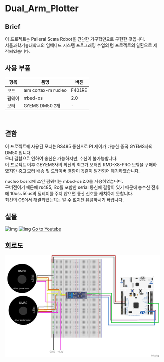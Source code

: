 # Dual_Arm_Plotter
## Brief
이 프로젝트는 Palleral Scara Robot을 간단한 기구학만으로 구현한 것입니다.  
서울과학기술대학교의 임베디드 시스템 프로그래밍 수업의 텀 프로젝트의 일환으로 제작되었습니다.
## 사용 부품
|항목|품명|버전|
|---|---|---|
|보드|arm cortex-m nucleo| F401RE|
|펌웨어|mbed-os|2.0|
|모터|GYEMS DM50 2개|-|
</br>

## 결함
이 프로젝트에 사용된 모터는 RS485 통신으로 PI 제어가 가능한 중국 GYEMS사의 DM50 입니다.  
모터 결함으로 인하여 송신은 가능하지만, 수신이 불가능합니다.  
이 프로젝트 이후 GEYEMS사의 최신의 최고가 모터인 RMD-X8-PRO 모델을 구매하였지만 중고 모터 배송 및 드라이버 결함이 똑같이 발견되어 폐기하였습니다.  

nucleo board에 쓰인 펌웨어는 mbed-os 2.0를 사용하였습니다.  
구버전이기 때문에 rs485, i2c를 포함한 serial 통신에 결함이 있기 때문에 송수신 전후에 10us~50us의 딜레이를 주지 않으면 통신 신호를 캐치하지 못합니다.  
최신의 OS에서 해결되었는지는 알 수 없지만 유념하시기 바랍니다.  
## 실물
![img](img/overall.jpg)
![img](img/detail.jpg)
[Go to Youtube](https://www.youtube.com/watch?v=BTTwyRU6h7Y)
## 회로도
![img](img/schematic.png)
